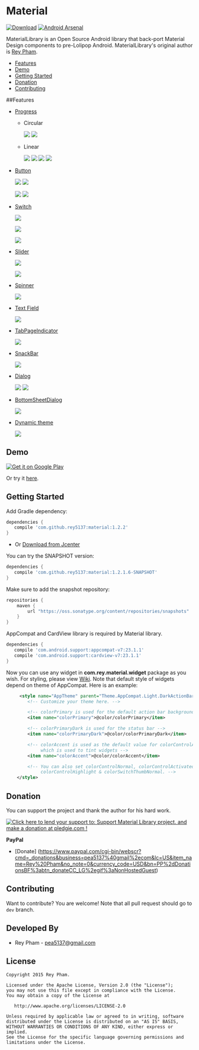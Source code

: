 Material
=====================

[![Download](https://api.bintray.com/packages/rey5137/maven/material/images/download.svg)](https://bintray.com/artifact/download/rey5137/maven/com/github/rey5137/material/1.2.2/material-1.2.2.aar)  [![Android Arsenal](https://img.shields.io/badge/Android%20Arsenal-Material-brightgreen.svg?style=flat)](http://android-arsenal.com/details/1/1685)

MaterialLibrary is an Open Source Android library that back-port Material Design components to pre-Lolipop Android. MaterialLibrary's original author is [Rey Pham](https://github.com/rey5137).

* [Features](#features)
* [Demo](#demo)
* [Getting Started](#getting-started)
* [Donation](#donation)
* [Contributing](#contributing)

##Features
- [Progress](https://github.com/rey5137/Material/wiki/Progress)
    - Circular
    
        ![](https://github.com/rey5137/Material/raw/master/image/progress_circular_indeterminate.gif) ![](https://github.com/rey5137/Material/raw/master/image/progress_circular_determinate.gif)
    - Linear

        ![](https://github.com/rey5137/Material/raw/master/image/progress_linear_indeterminate.gif) 
        ![](https://github.com/rey5137/Material/raw/master/image/progress_linear_determinate.gif)
        ![](https://github.com/rey5137/Material/raw/master/image/progress_linear_query.gif)
        ![](https://github.com/rey5137/Material/raw/master/image/progress_linear_buffer.gif)

- [Button](https://github.com/rey5137/Material/wiki/Button)
    
    ![](https://github.com/rey5137/Material/raw/master/image/button_raise_touch.gif) ![](https://github.com/rey5137/Material/raw/master/image/button_raise_wave.gif)

    ![](https://github.com/rey5137/Material/raw/master/image/fab_image.gif) ![](https://github.com/rey5137/Material/raw/master/image/fab_line.gif)   
     
- [Switch](https://github.com/rey5137/Material/wiki/Switch)

    ![](https://github.com/rey5137/Material/raw/master/image/cb.gif)

    ![](https://github.com/rey5137/Material/raw/master/image/rb.gif)

    ![](https://github.com/rey5137/Material/raw/master/image/switch.gif)

- [Slider](https://github.com/rey5137/Material/wiki/Slider)

    ![](https://github.com/rey5137/Material/raw/master/image/slider_continuous.gif)

    ![](https://github.com/rey5137/Material/raw/master/image/slider_discrete.gif)

- [Spinner](https://github.com/rey5137/Material/wiki/Spinner)
     
    ![](https://github.com/rey5137/Material/raw/master/image/spn.gif)

- [Text Field](https://github.com/rey5137/Material/wiki/Text-Field)

    ![](https://github.com/rey5137/Material/raw/master/image/textfield.gif)

- [TabPageIndicator](https://github.com/rey5137/Material/wiki/TabPageIndicator)
     
    ![](https://github.com/rey5137/Material/raw/master/image/tpi.gif)

- [SnackBar](https://github.com/rey5137/Material/wiki/SnackBar)
     
    ![](https://github.com/rey5137/Material/raw/master/image/snackbar.png)

- [Dialog](https://github.com/rey5137/Material/wiki/Dialog)

    ![](https://github.com/rey5137/Material/raw/master/image/dialog_3.png) ![](https://github.com/rey5137/Material/raw/master/image/dialog_4.png)

- [BottomSheetDialog](https://github.com/rey5137/Material/wiki/BottomSheet)
     
    ![](https://github.com/rey5137/Material/raw/master/image/bottomsheet.gif)

- [Dynamic theme](https://github.com/rey5137/Material/wiki/Theme)
     
    ![](https://github.com/rey5137/Material/raw/master/image/theme.gif)

## Demo

<a href="https://play.google.com/store/apps/details?id=com.rey.material.demo">
  <img alt="Get it on Google Play"
       src="https://developer.android.com/images/brand/en_generic_rgb_wo_60.png" />
</a>

Or try it [here](https://appetize.io/app/dxznk4bqkbzu6tr5qgrzpfhayc).

## Getting Started

Add Gradle dependency:

```gradle
dependencies {
   compile 'com.github.rey5137:material:1.2.2'
}
```

* Or
[Download from Jcenter](https://bintray.com/artifact/download/rey5137/maven/com/github/rey5137/material/1.2.2/material-1.2.2.aar)

You can try the SNAPSHOT version:

```gradle
dependencies {
   compile 'com.github.rey5137:material:1.2.1.6-SNAPSHOT'
}
```
Make sure to add the snapshot repository:

```gradle
repositories {
    maven {
        url "https://oss.sonatype.org/content/repositories/snapshots"
    }
}
```

AppCompat and CardView library is required by Material library.

```gradle
dependencies {
   compile 'com.android.support:appcompat-v7:23.1.1'
   compile 'com.android.support:cardview-v7:23.1.1'
}
```
Now you can use any widget in **com.rey.material.widget** package as you wish. For styling, please view [Wiki](https://github.com/rey5137/Material/wiki). Note that default style of widgets depend on theme of AppCompat. Here is an example:

```xml
     <style name="AppTheme" parent="Theme.AppCompat.Light.DarkActionBar">
        <!-- Customize your theme here. -->

        <!-- colorPrimary is used for the default action bar background -->
        <item name="colorPrimary">@color/colorPrimary</item>

        <!-- colorPrimaryDark is used for the status bar -->
        <item name="colorPrimaryDark">@color/colorPrimaryDark</item>

        <!-- colorAccent is used as the default value for colorControlActivated
             which is used to tint widgets -->
        <item name="colorAccent">@color/colorAccent</item>

        <!-- You can also set colorControlNormal, colorControlActivated
             colorControlHighlight & colorSwitchThumbNormal. -->
    </style>
```

## Donation
You can support the project and thank the author for his hard work.

<a href='https://pledgie.com/campaigns/28714'><img alt='Click here to lend your support to: Support Material Library project. and make a donation at pledgie.com !' src='https://pledgie.com/campaigns/28714.png?skin_name=chrome' border='0' ></a>

**PayPal**
- [Donate] (https://www.paypal.com/cgi-bin/webscr?cmd=_donations&business=pea5137%40gmail%2ecom&lc=US&item_name=Rey%20Pham&no_note=0&currency_code=USD&bn=PP%2dDonationsBF%3abtn_donateCC_LG%2egif%3aNonHostedGuest)

## Contributing
Want to contribute? You are welcome! 
Note that all pull request should go to `dev` branch.

Developed By
------------

* Rey Pham - <pea5137@gmail.com>


License
--------

    Copyright 2015 Rey Pham.

    Licensed under the Apache License, Version 2.0 (the "License");
    you may not use this file except in compliance with the License.
    You may obtain a copy of the License at

       http://www.apache.org/licenses/LICENSE-2.0

    Unless required by applicable law or agreed to in writing, software
    distributed under the License is distributed on an "AS IS" BASIS,
    WITHOUT WARRANTIES OR CONDITIONS OF ANY KIND, either express or implied.
    See the License for the specific language governing permissions and
    limitations under the License.